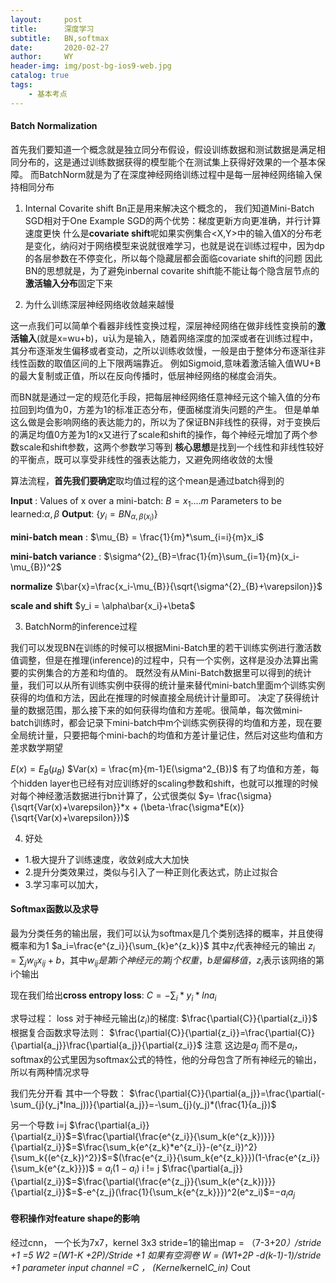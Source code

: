 ```yaml
---
layout:     post
title:      深度学习
subtitle:   BN,softmax
date:       2020-02-27
author:     WY
header-img: img/post-bg-ios9-web.jpg
catalog: true
tags:
    - 基本考点
---
```


<head>
    <script src="https://cdn.mathjax.org/mathjax/latest/MathJax.js?config=TeX-AMS-MML_HTMLorMML" type="text/javascript"></script>
    <script type="text/x-mathjax-config">
        MathJax.Hub.Config({
            tex2jax: {
            skipTags: ['script', 'noscript', 'style', 'textarea', 'pre'],
            inlineMath: [['$','$']]
            }
        });
    </script>
</head>

#### Batch Normalization 

首先我们要知道一个概念就是独立同分布假设，假设训练数据和测试数据是满足相同分布的，这是通过训练数据获得的模型能个在测试集上获得好效果的一个基本保障。
而BatchNorm就是为了在深度神经网络训练过程中是每一层神经网络输入保持相同分布

1. Internal Covarite shift
Bn正是用来解决这个概念的， 我们知道Mini-Batch SGD相对于One Example SGD的两个优势：梯度更新方向更准确，并行计算速度更快
什么是**covariate shift**呢如果实例集合<X,Y>中的输入值X的分布老是变化，纳闷对于网络模型来说就很难学习，也就是说在训练过程中，因为dp的各层参数在不停变化，所以每个隐藏层都会面临covariate shift的问题
因此BN的思想就是，为了避免inbernal covarite shift能不能让每个隐含层节点的**激活输入分布**固定下来

2. 为什么训练深层神经网络收敛越来越慢

这一点我们可以简单个看器非线性变换过程，深层神经网络在做非线性变换前的**激活输入**(就是x=wu+b)，u认为是输入，随着网络深度的加深或者在训练过程中，其分布逐渐发生偏移或者变动，之所以训练收敛慢，一般是由于整体分布逐渐往非线性函数的取值区间的上下限两端靠近。
例如Sigmoid,意味着激活输入值WU+B的最大复制或正值，所以在反向传播时，低层神经网络的梯度会消失。

而BN就是通过一定的规范化手段，把每层神经网络任意神经元这个输入值的分布拉回到均值为0，方差为1的标准正态分布，便面梯度消失问题的产生。
但是单单这么做是会影响网络的表达能力的，所以为了保证BN非线性的获得，对于变换后的满足均值0方差为1的x又进行了scale和shift的操作，每个神经元增加了两个参数scale和shift参数，这两个参数学习等到
**核心思想**是找到一个线性和非线性较好的平衡点，既可以享受非线性的强表达能力，又避免网络收敛的太慢

算法流程，**首先我们要确定**取均值过程的这个mean是通过batch得到的

**Input** : Values of x over a mini-batch: $B={x_1....m}$
            Parameters to be learned:$\alpha,\beta$
**Output**: {$y_i=BN_{\alpha,\beta(x_i)}$}

**mini-batch mean** : $\mu_{B} = \frac{1}{m}*\sum_{i=i}{m}x_i$

**mini-batch variance** : $\sigma^{2}_{B}=\frac{1}{m}\sum_{i=1}{m}(x_i-\mu_{B})^2$

**normalize** $\bar{x}=\frac{x_i-\mu_{B}}{\sqrt{\sigma^{2}_{B}+\varepsilon}}$

**scale and shift** $y_i = \alpha\bar{x_i}+\beta$

3. BatchNorm的inference过程

我们可以发现BN在训练的时候可以根据Mini-Batch里的若干训练实例进行激活数值调整，但是在推理(inference)的过程中，只有一个实例，这样是没办法算出需要的实例集合的方差和均值的。
既然没有从Mini-Batch数据里可以得到的统计量，我们可以从所有训练实例中获得的统计量来替代mini-batch里面m个训练实例获得的均值和方法，因此在推理的时候直接全局统计计量即可。
决定了获得统计量的数据范围，那么接下来的如何获得均值和方差呢。很简单，每次做mini-batch训练时，都会记录下mini-batch中m个训练实例获得的均值和方差，现在要全局统计量，只要把每个mini-bach的均值和方差计量记住，然后对这些均值和方差求数学期望

$E(x) = E_B(\mu_{B})$
$Var(x) = \frac{m}{m-1}E(\sigma^2_{B})$
有了均值和方差，每个hidden layer也已经有对应训练好的scaling参数和shift，也就可以推理的时候对每个神经激活数据进行bn计算了，公式很类似
$y= \frac{\sigma}{\sqrt{Var(x)+\varepsilon}}*x + (\beta-\frac{\sigma*E(x)}{\sqrt{Var(x)+\varepsilon}})$

4. 好处
- 1.极大提升了训练速度，收敛剁成大大加快
- 2.提升分类效果过，类似与引入了一种正则化表达式，防止过拟合
- 3.学习率可以加大，


#### Softmax函数以及求导

最为分类任务的输出层，我们可以认为softmax是几个类别选择的概率，并且使得概率和为1
$a_i=\frac{e^{z_i}}{\sum_{k}e^{z_k}}$
其中$z_i$代表神经元的输出
$z_i =\sum_{j}w_{ij}x_{ij}+b$，其中$w_{ij}是第i个神经元的第j个权重，b是偏移值$，$z_i$表示该网络的第i个输出

现在我们给出**cross entropy loss**: $C=-\sum_i*y_i*lna_i$

求导过程：
loss 对于神经元输出($z_i$)的梯度: $\frac{\partial{C}}{\partial{z_i}}$
根据复合函数求导法则：
$\frac{\partial{C}}{\partial{z_i}}=\frac{\partial{C}}{\partial{a_j}}\frac{\partial{a_j}}{\partial{z_i}}$
注意 这边是$a_j$ 而不是$a_i$，softmax的公式里因为softmax公式的特性，他的分母包含了所有神经元的输出，所以有两种情况求导

我们先分开看
其中一个导数：
$\frac{\partial{C}}{\partial{a_j}}=\frac{\partial(-\sum_{j}(y_j*lna_j))}{\partial{a_j}}=-\sum_{j}(y_j)*(\frac{1}{a_j})$

另一个导数
i=j
$\frac{\partial{a_i}}{\partial{z_i}}$=$\frac{\partial{\frac{e^{z_i}}{\sum_k(e^{z_k})}}}{\partial{z_i}}$=$\frac{\sum_k{e^{z_k}*e^{z_i}}-(e^{z_i})^2}{\sum_k{(e^{z_k})^2}}$=$(\frac{e^{z_i}}{\sum_k{e^{z_k}}})(1-\frac{e^{z_i}}{\sum_k{e^{z_k}}})$ = $a_i(1-a_i)$
i != j
$\frac{\partial{a_j}}{\partial{z_i}}$=$\frac{\partial{\frac{e^{z_j}}{\sum_k(e^{z_k})}}}{\partial{z_i}}$=$-e^{z_j}(\frac{1}{\sum_k{e^{z_k}}})^2(e^z_i)$=$-a_{i}a_j$

#### 卷积操作对feature shape的影响
经过cnn， 一个长为7x7，kernel 3x3 stride=1的输出map = （7-3+2*0）/stride +1 =5
W2 =(W1-K +2P)/Stride +1
如果有空洞卷 W = (W1+2P -d(k-1)-1)/stride +1
parameter  input channel =C   ， (Kernel*kernel*C_in)* Cout